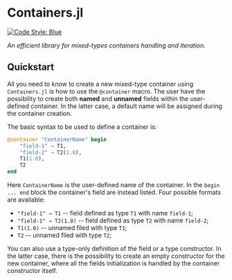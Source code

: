# Containers.jl

[![Code Style: Blue](https://img.shields.io/badge/code%20style-blue-4495d1.svg)](https://github.com/invenia/BlueStyle)

*An efficient library for mixed-types containers handling and iteration.*

## Quickstart

All you need to know to create a new mixed-type container using `Containers.jl` is how to use
the `@container` macro. The user have the possibility to create both **named** and **unnamed**
fields within the user-defined container. In the latter case, a default name will be assigned
during the container creation.

The basic syntax to be used to define a container is:

```julia
@container "ContainerName" begin
    "field-1" → T1,
    "field-2" → T2(1.0),
    T1(1.0),
    T2
end
```

Here `ContainerName` is the user-defined name of the container.
In the `begin ... end` block the container's field are instead listed.
Four possible formats are available:

- `"field-1" → T1` -- field defined as type `T1` with name `field-1`;
- `"field-1" → T2(1.0)` -- field defined as type `T2` with name `field-2`;
- `T1(1.0)` -- unnamed filed with type `T1`;
- `T2` -- unnamed filed with type `T2`;

You can also use a type-only definition of the field or a type constructor.
In the latter case, there is the possibility to create an empty constructor for the new
container, where all the fields initialization is handled by the container constructor itself.
